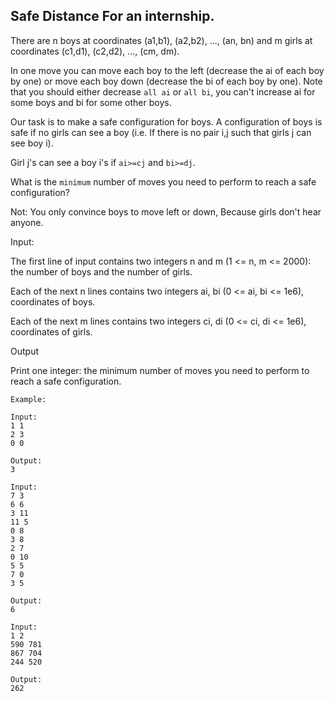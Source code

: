 ## Safe Distance For an internship.

There are n boys at coordinates (a1,b1), (a2,b2), ..., (an, bn) and m girls at coordinates (c1,d1), (c2,d2), ..., (cm, dm).

In one move you can move each boy to the left (decrease the ai of each boy by one) or move each boy down (decrease the bi of each boy by one). Note that you should either decrease `all ai` or `all bi`, you can't increase ai for some boys and bi for some other boys.

Our task is to make a safe configuration for boys.
A configuration of boys is safe if no girls can see a boy (i.e. If there is no pair i,j such that girls j can see boy i).

Girl j's can see a boy i's if `ai>=cj` and `bi>=dj`.

What is the `minimum` number of moves you need to perform to reach a safe configuration?

Not: You only convince boys to move left or down, Because girls don't hear anyone.


Input:

The first line of input contains two integers n and m (1 <= n, m <= 2000): the number of boys and the number of girls.

Each of the next n lines contains two integers ai, bi (0 <= ai, bi <= 1e6), coordinates of boys.

Each of the next m lines contains two integers ci, di (0 <= ci, di <= 1e6), coordinates of girls.

Output

Print one integer: the minimum number of moves you need to perform to reach a safe configuration.

```
Example:

Input:
1 1
2 3
0 0

Output:
3

Input:
7 3
6 6
3 11
11 5
0 8
3 8
2 7
0 10
5 5
7 0
3 5

Output:
6

Input:
1 2
590 781
867 704
244 520

Output:
262

```
